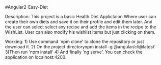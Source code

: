 #Angular2-Easy-Diet

Description: This project is a basic Health Diet Applictaion Where user can create their own diets and save it on their profile and edit them later. And the user can select select any recipe and add the items in the recipe to the WishList. User can also modify his wishlist items but just clicking on them. 

Working: 1) Use command 'npm clone' to clone the repository or just download it. 2) On the project directorynpm install -g @angular/cli@latest' 3)Then run 'npm install' 4) And finally 'ng serve'. You can check the application on localhost:4200. 